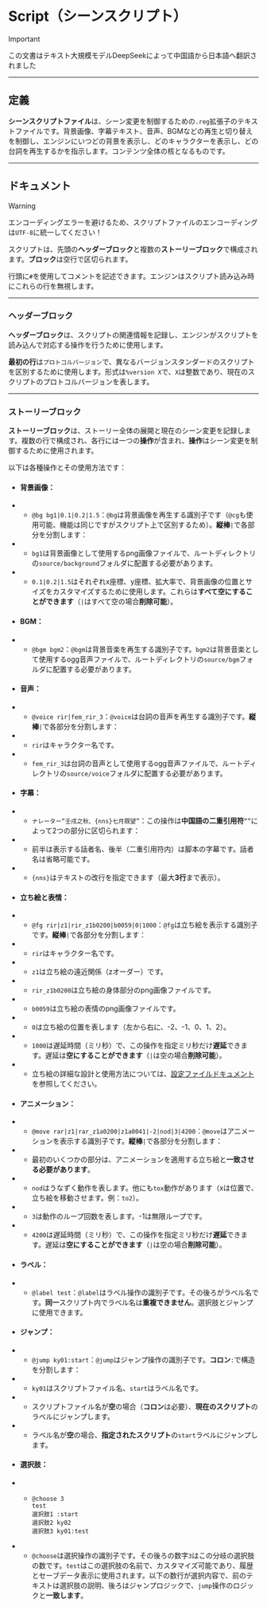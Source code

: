 # Script（シーンスクリプト）

> [!IMPORTANT]
> この文書はテキスト大規模モデルDeepSeekによって中国語から日本語へ翻訳されました

---

## 定義

**シーンスクリプトファイル**は、シーン変更を制御するための```.reg```拡張子のテキストファイルです。背景画像、字幕テキスト、音声、BGMなどの再生と切り替えを制御し、エンジンにいつどの背景を表示し、どのキャラクターを表示し、どの台詞を再生するかを指示します。コンテンツ全体の核となるものです。

---

## ドキュメント

> [!WARNING]
> エンコーディングエラーを避けるため、スクリプトファイルのエンコーディングは```UTF-8```に統一してください！

スクリプトは、先頭の**ヘッダーブロック**と複数の**ストーリーブロック**で構成されます。**ブロック**は空行で区切られます。

行頭に```#```を使用してコメントを記述できます。エンジンはスクリプト読み込み時にこれらの行を無視します。

---

### ヘッダーブロック

**ヘッダーブロック**は、スクリプトの関連情報を記録し、エンジンがスクリプトを読み込んで対応する操作を行うために使用します。

**最初の行**は```プロトコルバージョン```で、異なるバージョンスタンダードのスクリプトを区別するために使用します。形式は```%version X```で、```X```は整数であり、現在のスクリプトのプロトコルバージョンを表します。

---

### ストーリーブロック

**ストーリーブロック**は、ストーリー全体の展開と現在のシーン変更を記録します。複数の行で構成され、各行には一つの**操作**が含まれ、**操作**はシーン変更を制御するために使用されます。

以下は各種操作とその使用方法です：

* #### 背景画像：

* * ```@bg bg1|0.1|0.2|1.5```：```@bg```は背景画像を再生する識別子です（```@cg```も使用可能、機能は同じですがスクリプト上で区別するため）。**縦棒**```|```で各部分を分割します：

* * ```bg1```は背景画像として使用するpng画像ファイルで、ルートディレクトリの```source/background```フォルダに配置する必要があります。

* * ```0.1|0.2|1.5```はそれぞれx座標、y座標、拡大率で、背景画像の位置とサイズをカスタマイズするために使用します。これらは**すべて空にすることができます**（```|```はすべて空の場合**削除可能**）。

* #### BGM：

* * ```@bgm bgm2```：```@bgm```は背景音楽を再生する識別子です。```bgm2```は背景音楽として使用するogg音声ファイルで、ルートディレクトリの```source/bgm```フォルダに配置する必要があります。

* #### 音声：

* * ```@voice rir|fem_rir_3```：```@voice```は台詞の音声を再生する識別子です。**縦棒**```|```で各部分を分割します：

* * ```rir```はキャラクター名です。

* * ```fem_rir_3```は台詞の音声として使用するogg音声ファイルで、ルートディレクトリの```source/voice```フォルダに配置する必要があります。

* #### 字幕：

* * ```ナレーター“壬戌之秋、{nns}七月既望”```：この操作は**中国語の二重引用符**```“”```によって2つの部分に区切られます：

* * 前半は表示する話者名、後半（二重引用符内）は脚本の字幕です。話者名は省略可能です。

* * ```{nns}```はテキストの改行を指定できます（最大**3行**まで表示）。

* #### 立ち絵と表情：

* * ```@fg rir|z1|rir_z1b0200|b0059|0|1000```：```@fg```は立ち絵を表示する識別子です。**縦棒**```|```で各部分を分割します：

* * ```rir```はキャラクター名です。

* * ```z1```は立ち絵の遠近関係（zオーダー）です。

* * ```rir_z1b0200```は立ち絵の身体部分のpng画像ファイルです。

* * ```b0059```は立ち絵の表情のpng画像ファイルです。

* * ```0```は立ち絵の位置を表します（左から右に、-2、-1、0、1、2）。

* * ```1000```は遅延時間（ミリ秒）で、この操作を指定ミリ秒だけ**遅延**できます。遅延は**空にすることができます**（```|```は空の場合**削除可能**）。

* * 立ち絵の詳細な設計と使用方法については、[設定ファイルドキュメント](how_to_use_config.md)を参照してください。

* #### アニメーション：

* * ```@move rar|z1|rar_z1a0200|z1a0041|-2|nod|3|4200```：```@move```はアニメーションを表示する識別子です。**縦棒**```|```で各部分を分割します：

* * 最初のいくつかの部分は、アニメーションを適用する立ち絵と**一致させる必要があります**。

* * ```nod```はうなずく動作を表します。他にも```tox```動作があります（xは位置で、立ち絵を移動させます。例：```to2```）。

* * ```3```は動作のループ回数を表します。-1は無限ループです。

* * ```4200```は遅延時間（ミリ秒）で、この操作を指定ミリ秒だけ**遅延**できます。遅延は**空にすることができます**（```|```は空の場合**削除可能**）。

* #### ラベル：

* * ```@label test```：```@label```はラベル操作の識別子です。その後ろがラベル名です。**同一**スクリプト内でラベル名は**重複できません**。選択肢とジャンプに使用できます。

* #### ジャンプ：

* * ```@jump ky01:start```：```@jump```はジャンプ操作の識別子です。**コロン**```:```で構造を分割します：

* * ```ky01```はスクリプトファイル名、```start```はラベル名です。

* * スクリプトファイル名が**空**の場合（**コロン**は必要）、**現在のスクリプト**のラベルにジャンプします。

* * ラベル名が**空**の場合、**指定されたスクリプト**の```start```ラベルにジャンプします。

* #### 選択肢：

* * ```
    @choose 3
    test
    選択肢1 :start
    選択肢2 ky02
    選択肢3 ky01:test
    ```
* * ```@choose```は選択操作の識別子です。その後ろの数字```3```はこの分岐の選択肢の数です。```test```はこの選択肢の名前で、カスタマイズ可能であり、履歴とセーブデータ表示に使用されます。以下の数行が選択内容で、前のテキストは選択肢の説明、後ろはジャンプロジックで、```jump```操作のロジックと**一致します**。
